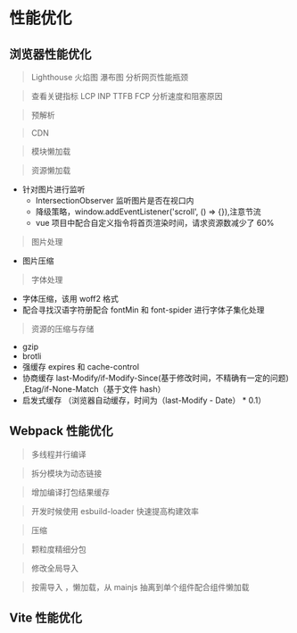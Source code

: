 # 性能优化

## 浏览器性能优化

> Lighthouse 火焰图 瀑布图 分析网页性能瓶颈

> 查看关键指标 LCP INP TTFB FCP 分析速度和阻塞原因

> 预解析

> CDN

> 模块懒加载

> 资源懒加载

- 针对图片进行监听
  - IntersectionObserver 监听图片是否在视口内
  - 降级策略，window.addEventListener('scroll', () => {}),注意节流
  - vue 项目中配合自定义指令将首页渲染时间，请求资源数减少了 60%

> 图片处理

- 图片压缩

> 字体处理

- 字体压缩，该用 woff2 格式
- 配合寻找汉语字符册配合 fontMin 和 font-spider 进行字体子集化处理

> 资源的压缩与存储

- gzip
- brotli
- 强缓存 expires 和 cache-control
- 协商缓存 last-Modify/if-Modify-Since(基于修改时间，不精确有一定的问题) ,Etag/if-None-Match（基于文件 hash）
- 启发式缓存 （浏览器自动缓存，时间为（last-Modify - Date） * 0.1）

## Webpack 性能优化

> 多线程并行编译

> 拆分模块为动态链接

> 增加编译打包结果缓存

> 开发时候使用 esbuild-loader 快速提高构建效率

> 压缩

> 颗粒度精细分包

> 修改全局导入

> 按需导入 ，懒加载，从 mainjs 抽离到单个组件配合组件懒加载

## Vite 性能优化
